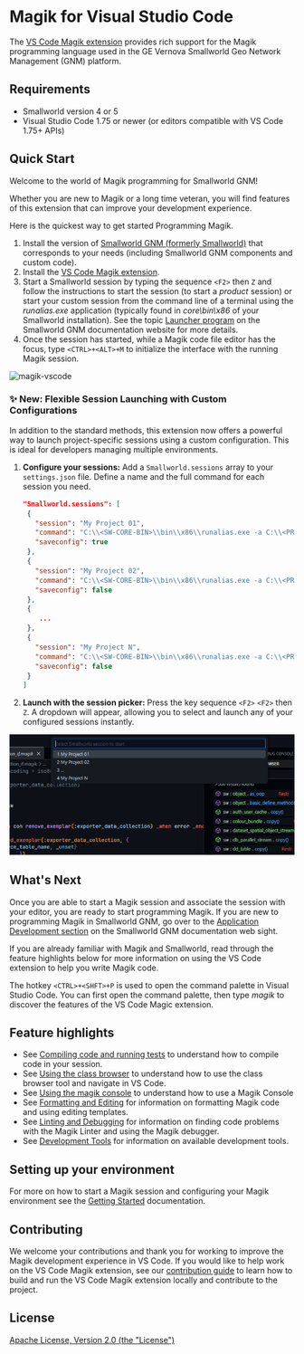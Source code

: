 # Magik for Visual Studio Code

The [VS Code Magik extension](https://marketplace.visualstudio.com/items?itemName=ge-smallworld.magik-vscode) provides rich support for the Magik programming language used in the GE Vernova Smallworld Geo Network Management (GNM) platform.

## Requirements

* Smallworld version 4 or 5
* Visual Studio Code 1.75 or newer (or editors compatible with VS Code 1.75+ APIs)

## Quick Start

Welcome to the world of Magik programming for Smallworld GNM!

Whether you are new to Magik or a long time veteran, you will find features of this extension that can improve your development experience.

Here is the quickest way to get started Programming Magik.

1. Install the version of [Smallworld GNM (formerly Smallworld)](https://www.ge.com/digital/applications/smallworld-gis-geospatial-asset-management) that corresponds to your needs (including Smallworld GNM components and custom code).
2. Install the [VS Code Magik extension](https://marketplace.visualstudio.com/items?itemName=ge-smallworld.magik-vscode).
3. Start a Smallworld session by typing the sequence `<F2>` then `Z` and follow the instructions to start the session (to start a _product_ session) or
   start your custom session from the command line of a terminal using the _runalias.exe_ application (typically found in _core\bin\x86_ of your Smallworld installation).  See the topic [Launcher program](https://smallworld-gnm.gevernova.com/documentation/sw53/en/swDocs5.htm#../Subsystems/Core/Content/Sessions/LauncherProgram.htm?TocPath=Technology%2520platform%257CCore%257CMagik%2520sessions%257C_____5) on the Smallworld GNM documentation website for more details.
4. Once the session has started, while a Magik code file editor has the focus, type `<CTRL>+<ALT>+M` to initialize the interface with the running Magik session.

![magik-vscode](./docs/images/basic_screenshot.png)

### ✨ New: Flexible Session Launching with Custom Configurations

In addition to the standard methods, this extension now offers a powerful way to launch project-specific sessions using a custom configuration. This is ideal for developers managing multiple environments.

1.  **Configure your sessions:** Add a `Smallworld.sessions` array to your `settings.json` file. Define a name and the full command for each session you need.

     ```json
    "Smallworld.sessions": [
      {
        "session": "My Project 01",
        "command": "C:\\<SW-CORE-BIN>\\bin\\x86\\runalias.exe -a C:\\<PROJECT-DIR>\\gis_aliases -e C:\\<PROJECT-DIR>\\environment.bat eo_open",
        "saveconfig": true
      },
      {
        "session": "My Project 02",
        "command": "C:\\<SW-CORE-BIN>\\bin\\x86\\runalias.exe -a C:\\<PROJECT-DIR>\\gis_aliases -e C:\\<PROJECT-DIR>\\environment.bat eo_open",
        "saveconfig": false
      },
      {
         ...
      },
      {
        "session": "My Project N",
        "command": "C:\\<SW-CORE-BIN>\\bin\\x86\\runalias.exe -a C:\\<PROJECT-DIR>\\gis_aliases -e C:\\<PROJECT-DIR>\\environment.bat alias",
        "saveconfig": false
      }
    ]
    ```

2.  **Launch with the session picker:** Press the key sequence `<F2>` `<F2>` then `Z`. A dropdown will appear, allowing you to select and launch any of your configured sessions instantly.

![magik-vscode](./docs/images/smallworld_session_selector.png)

## What's Next

Once you are able to start a Magik session and associate the session with your editor, you are ready to start programming Magik.  If you are new to programming Magik in Smallworld GNM, go over to the [Application Development section](https://smallworld.gedigitalenergy.com/documentation/sw53/en/swDocs5.htm#../Subsystems/AppDev/Content/A_Navigation/Pages/HomeAppDev5.htm?TocPath=Technology%2520platform%257CApplication%2520Development%2520(Magik)%257C_____1) on the Smallworld GNM documentation web sight.

If you are already familiar with Magik and Smallworld, read through the feature highlights below for more information on using the VS Code extension to help you write Magik code.

The hotkey `<CTRL>+<SHFT>+P` is used to open the command palette in Visual Studio Code.  You can first open the command palette, then type _magik_ to discover the features of the VS Code Magic extension.

## Feature highlights

* See [Compiling code and running tests](./docs/compiling.md) to understand how to compile code in your session.
* See [Using the class browser](./docs/navigation.md) to understand how to use the class browser tool and navigate in VS Code.
* See [Using the magik console](./docs/console.md) to understand how to use a Magik Console
* See [Formatting and Editing](./docs/formatting.md) for information on formatting Magik code and using editing templates.
* See [Linting and Debugging](./docs/debugging.md) for information on finding code problems with the Magik Linter and using the Magik debugger.
* See [Development Tools](./docs/dev_tools.md) for information on available development tools.

## Setting up your environment

For more on how to start a Magik session and configuring your Magik environment see the [Getting Started](./docs/getting_started.md) documentation.

## Contributing

We welcome your contributions and thank you for working to improve the Magik development experience in VS Code. If you would like to help work on the VS Code Magik extension, see our [contribution guide](./docs/contributing.md) to learn how to build and run the VS Code Magik extension locally and contribute to the project.

## License

[Apache License, Version 2.0 (the &#34;License&#34;)](./copyright-magik-vscode.md)
